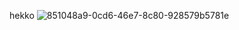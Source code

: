 hekko
![851048a9-0cd6-46e7-8c80-928579b5781e](https://github.com/user-attachments/assets/1435b44b-29d1-42e1-9b6f-5f09d1d9a61f)
